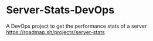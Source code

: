 # Server-Stats-DevOps
A DevOps project to get the performance stats of a server
https://roadmap.sh/projects/server-stats
